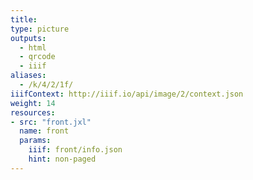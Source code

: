 ```yaml
---
title:
type: picture
outputs:
  - html
  - qrcode
  - iiif
aliases:
  - /k/4/2/1f/
iiifContext: http://iiif.io/api/image/2/context.json
weight: 14
resources:
- src: "front.jxl"
  name: front
  params:
    iiif: front/info.json
    hint: non-paged
---
```

